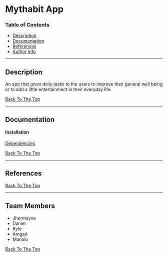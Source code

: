 # Mythabit App 

### Table of Contents

- [Description](#description)
- [Documentation](#documentation)
- [References](#references)
- [Author Info](#author-info)

---

## Description

An app that gives daily tasks to the users to improve their general well being or to add a little entertainment in their everyday life.


[Back To The Top](#mythabit-app)

---

## Documentation

#### Installation
[Dependencies](https://docs.google.com/document/d/16SkNZVX5G14zOnnwzW6bU3Eo0RGk-mmY1ZmnULTUvHc/edit?usp=sharing)

[Back To The Top](#mythabit-app)

---

## References
[Back To The Top](#mythabit-app)

---

## Team Members

- Jhermayne
- Daniel
- Kyle
- Amgad
- Manolo

[Back To The Top](#mythabit-app)
